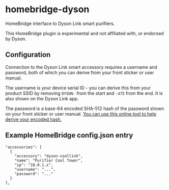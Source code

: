 # homebridge-dyson
HomeBridge interface to Dyson Link smart purifiers.

This HomeBridge plugin is experimental and not affiliated with, or endorsed by Dyson.

## Configuration

Connection to the Dyson Link smart accessory requires a username and password, both of which you can derive from your front sticker or user manual.

The username is your device serial ID - you can derive this from your product SSID by removing `DYSON-` from the start and `-475` from the end.  It is also shown on the Dyson Link app.

The password is a base-64 encoded SHA-512 hash of the password shown on your front sticker or user manual.  [You can use this online tool to help derive your encoded hash.](http://hash.online-convert.com/sha512-generator)

## Example HomeBridge config.json entry

```
"accessories": [
  {
    "accessory": "dyson-coollink",
    "name": "Purifier Cool Tower",
    "ip": "10.0.1.x",
    "username": "...",
    "password": "..."
  }
],
```
